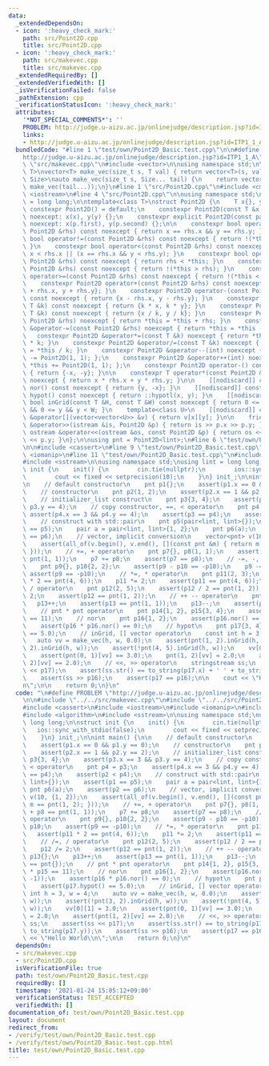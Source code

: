 ```yaml
---
data:
  _extendedDependsOn:
  - icon: ':heavy_check_mark:'
    path: src/Point2D.cpp
    title: src/Point2D.cpp
  - icon: ':heavy_check_mark:'
    path: src/makevec.cpp
    title: src/makevec.cpp
  _extendedRequiredBy: []
  _extendedVerifiedWith: []
  _isVerificationFailed: false
  _pathExtension: cpp
  _verificationStatusIcon: ':heavy_check_mark:'
  attributes:
    '*NOT_SPECIAL_COMMENTS*': ''
    PROBLEM: http://judge.u-aizu.ac.jp/onlinejudge/description.jsp?id=ITP1_1_A
    links:
    - http://judge.u-aizu.ac.jp/onlinejudge/description.jsp?id=ITP1_1_A
  bundledCode: "#line 1 \"test/own/Point2D_Basic.test.cpp\"\n\n#define PROBLEM \"\
    http://judge.u-aizu.ac.jp/onlinejudge/description.jsp?id=ITP1_1_A\"\n\n#line 1\
    \ \"src/makevec.cpp\"\n#include <vector>\n\nusing namespace std;\n\ntemplate<class\
    \ T>\nvector<T> make_vec(size_t s, T val) { return vector<T>(s, val); }\ntemplate<class...\
    \ Size>\nauto make_vec(size_t s, Size... tail) {\n    return vector<decltype(make_vec(tail...))>(s,\
    \ make_vec(tail...));\n}\n#line 1 \"src/Point2D.cpp\"\n#include <cmath>\n#include\
    \ <iostream>\n#line 4 \"src/Point2D.cpp\"\n\nusing namespace std;\nusing lint\
    \ = long long;\n\ntemplate<class T>\nstruct Point2D {\n    T x{}, y{};\n\n   \
    \ constexpr Point2D() = default;\n    constexpr Point2D(const T &x, const T &y)\
    \ noexcept: x(x), y(y) {};\n    constexpr explicit Point2D(const pair<T, T> &p)\
    \ noexcept: x(p.first), y(p.second) {};\n\n    constexpr bool operator==(const\
    \ Point2D &rhs) const noexcept { return x == rhs.x && y == rhs.y; }\n    constexpr\
    \ bool operator!=(const Point2D &rhs) const noexcept { return !(*this == rhs);\
    \ }\n    constexpr bool operator<(const Point2D &rhs) const noexcept { return\
    \ x < rhs.x || (x == rhs.x && y < rhs.y); }\n    constexpr bool operator>(const\
    \ Point2D &rhs) const noexcept { return rhs < *this; }\n    constexpr bool operator<=(const\
    \ Point2D &rhs) const noexcept { return !(*this > rhs); }\n    constexpr bool\
    \ operator>=(const Point2D &rhs) const noexcept { return !(*this < rhs); }\n\n\
    \    constexpr Point2D operator+(const Point2D &rhs) const noexcept { return {x\
    \ + rhs.x, y + rhs.y}; }\n    constexpr Point2D operator-(const Point2D &rhs)\
    \ const noexcept { return {x - rhs.x, y - rhs.y}; }\n    constexpr Point2D operator*(const\
    \ T &k) const noexcept { return {k * x, k * y}; }\n    constexpr Point2D operator/(const\
    \ T &k) const noexcept { return {x / k, y / k}; }\n    constexpr Point2D &operator+=(const\
    \ Point2D &rhs) noexcept { return *this = *this + rhs; }\n    constexpr Point2D\
    \ &operator-=(const Point2D &rhs) noexcept { return *this = *this - rhs; }\n \
    \   constexpr Point2D &operator*=(const T &k) noexcept { return *this = *this\
    \ * k; }\n    constexpr Point2D &operator/=(const T &k) noexcept { return *this\
    \ = *this / k; }\n    constexpr Point2D &operator--(int) noexcept { return *this\
    \ -= Point2D(1, 1); };\n    constexpr Point2D &operator++(int) noexcept { return\
    \ *this += Point2D(1, 1); };\n    constexpr Point2D operator-() const noexcept\
    \ { return {-x, -y}; }\n\n    constexpr T operator*(const Point2D &rhs) const\
    \ noexcept { return x * rhs.x + y * rhs.y; }\n\n    [[nodiscard]] constexpr Point2D\
    \ nor() const noexcept { return {y, -x}; }\n    [[nodiscard]] constexpr long double\
    \ hypot() const noexcept { return ::hypotl(x, y); }\n    [[nodiscard]] constexpr\
    \ bool inGrid(const T &H, const T &W) const noexcept { return 0 <= x && x < H\
    \ && 0 <= y && y < W; }\n    template<class U>\n    [[nodiscard]] constexpr U\
    \ &operator[](vector<vector<U>> &v) { return v[x][y]; }\n\n    friend istream\
    \ &operator>>(istream &is, Point2D &p) { return is >> p.x >> p.y; }\n    friend\
    \ ostream &operator<<(ostream &os, const Point2D &p) { return os << p.x << ' '\
    \ << p.y; }\n};\n\nusing pnt = Point2D<lint>;\n#line 6 \"test/own/Point2D_Basic.test.cpp\"\
    \n\n#include <cassert>\n#line 9 \"test/own/Point2D_Basic.test.cpp\"\n#include\
    \ <iomanip>\n#line 11 \"test/own/Point2D_Basic.test.cpp\"\n#include <algorithm>\n\
    #include <sstream>\n\nusing namespace std;\nusing lint = long long;\n\nstruct\
    \ init {\n    init() {\n        cin.tie(nullptr);\n        ios::sync_with_stdio(false);\n\
    \        cout << fixed << setprecision(10);\n    }\n} init_;\n\nint main() {\n\
    \n    // default constructor\n    pnt p1{};\n    assert(p1.x == 0 && p1.y == 0);\n\
    \    // constructor\n    pnt p2(1, 2);\n    assert(p2.x == 1 && p2.y == 2);\n\
    \    // initializer_list construct\n    pnt p3{3, 4};\n    assert(p3.x == 3 &&\
    \ p3.y == 4);\n    // copy constructor, ==, < operator\n    pnt p4 = p3;\n   \
    \ assert(p4.x == 3 && p4.y == 4);\n    assert(p3 == p4);\n    assert(p2 < p4);\n\
    \    // construct with std::pair\n    pnt p5(pair<lint, lint>{});\n    assert(p1\
    \ == p5);\n    pair a = pair<lint, lint>{1, 2};\n    pnt p6(a);\n    assert(p2\
    \ == p6);\n    // vector, implicit conversion\n    vector<pnt> v(10, {1, 2});\n\
    \    assert(all_of(v.begin(), v.end(), [](const pnt &m) { return m == pnt(1, 2);\
    \ }));\n    // +=, + operator\n    pnt p7{}, p8(1, 1);\n    assert(p7 + p8 ==\
    \ pnt(1, 1));\n    p7 += p8;\n    assert(p7 == p8);\n    // -=, -, - pnt operator\n\
    \    pnt p9{}, p10{2, 2};\n    assert(p9 - p10 == -p10);\n    p9 -= p10;\n   \
    \ assert(p9 == -p10);\n    // *=, * operator\n    pnt p11(2, 3);\n    assert(p11\
    \ * 2 == pnt(4, 6));\n    p11 *= 2;\n    assert(p11 == pnt(4, 6));\n    // /=,\
    \ / operator\n    pnt p12(2, 5);\n    assert(p12 / 2 == pnt(1, 2));\n    p12 /=\
    \ 2;\n    assert(p12 == pnt(1, 2));\n    // ++ -- operator\n    pnt p13{};\n \
    \   p13++;\n    assert(p13 == pnt(1, 1));\n    p13--;\n    assert(p13 == pnt{});\n\
    \    // pnt * pnt operator\n    pnt p14{1, 2}, p15{3, 4};\n    assert(p14 * p15\
    \ == 11);\n    // nor\n    pnt p16{1, 2};\n    assert(p16.nor() == pnt(2, -1));\n\
    \    assert(p16 * p16.nor() == 0);\n    // hypot\n    pnt p17{3, 4};\n    assert(p17.hypot()\
    \ == 5.0);\n    // inGrid, [] vector operator\n    const int h = 3, w = 4;\n \
    \   auto vv = make_vec(h, w, 0.0);\n    assert(pnt(1, 2).inGrid(h, w));\n    assert(!pnt(3,\
    \ 2).inGrid(h, w));\n    assert(!pnt(4, 5).inGrid(h, w));\n    vv[0][1] = 3.0;\n\
    \    assert(pnt(0, 1)[vv] == 3.0);\n    pnt(1, 2)[vv] = 2.0;\n    assert(pnt(1,\
    \ 2)[vv] == 2.0);\n    // <<, >> operator\n    stringstream ss;\n    assert(ss\
    \ << p17);\n    assert(ss.str() == to_string(p17.x) + ' ' + to_string(p17.y));\n\
    \    assert(ss >> p16);\n    assert(p17 == p16);\n\n    cout << \"Hello World\\\
    n\";\n\n    return 0;\n}\n"
  code: "\n#define PROBLEM \"http://judge.u-aizu.ac.jp/onlinejudge/description.jsp?id=ITP1_1_A\"\
    \n\n#include \"../../src/makevec.cpp\"\n#include \"../../src/Point2D.cpp\"\n\n\
    #include <cassert>\n#include <iostream>\n#include <iomanip>\n#include <vector>\n\
    #include <algorithm>\n#include <sstream>\n\nusing namespace std;\nusing lint =\
    \ long long;\n\nstruct init {\n    init() {\n        cin.tie(nullptr);\n     \
    \   ios::sync_with_stdio(false);\n        cout << fixed << setprecision(10);\n\
    \    }\n} init_;\n\nint main() {\n\n    // default constructor\n    pnt p1{};\n\
    \    assert(p1.x == 0 && p1.y == 0);\n    // constructor\n    pnt p2(1, 2);\n\
    \    assert(p2.x == 1 && p2.y == 2);\n    // initializer_list construct\n    pnt\
    \ p3{3, 4};\n    assert(p3.x == 3 && p3.y == 4);\n    // copy constructor, ==,\
    \ < operator\n    pnt p4 = p3;\n    assert(p4.x == 3 && p4.y == 4);\n    assert(p3\
    \ == p4);\n    assert(p2 < p4);\n    // construct with std::pair\n    pnt p5(pair<lint,\
    \ lint>{});\n    assert(p1 == p5);\n    pair a = pair<lint, lint>{1, 2};\n   \
    \ pnt p6(a);\n    assert(p2 == p6);\n    // vector, implicit conversion\n    vector<pnt>\
    \ v(10, {1, 2});\n    assert(all_of(v.begin(), v.end(), [](const pnt &m) { return\
    \ m == pnt(1, 2); }));\n    // +=, + operator\n    pnt p7{}, p8(1, 1);\n    assert(p7\
    \ + p8 == pnt(1, 1));\n    p7 += p8;\n    assert(p7 == p8);\n    // -=, -, - pnt\
    \ operator\n    pnt p9{}, p10{2, 2};\n    assert(p9 - p10 == -p10);\n    p9 -=\
    \ p10;\n    assert(p9 == -p10);\n    // *=, * operator\n    pnt p11(2, 3);\n \
    \   assert(p11 * 2 == pnt(4, 6));\n    p11 *= 2;\n    assert(p11 == pnt(4, 6));\n\
    \    // /=, / operator\n    pnt p12(2, 5);\n    assert(p12 / 2 == pnt(1, 2));\n\
    \    p12 /= 2;\n    assert(p12 == pnt(1, 2));\n    // ++ -- operator\n    pnt\
    \ p13{};\n    p13++;\n    assert(p13 == pnt(1, 1));\n    p13--;\n    assert(p13\
    \ == pnt{});\n    // pnt * pnt operator\n    pnt p14{1, 2}, p15{3, 4};\n    assert(p14\
    \ * p15 == 11);\n    // nor\n    pnt p16{1, 2};\n    assert(p16.nor() == pnt(2,\
    \ -1));\n    assert(p16 * p16.nor() == 0);\n    // hypot\n    pnt p17{3, 4};\n\
    \    assert(p17.hypot() == 5.0);\n    // inGrid, [] vector operator\n    const\
    \ int h = 3, w = 4;\n    auto vv = make_vec(h, w, 0.0);\n    assert(pnt(1, 2).inGrid(h,\
    \ w));\n    assert(!pnt(3, 2).inGrid(h, w));\n    assert(!pnt(4, 5).inGrid(h,\
    \ w));\n    vv[0][1] = 3.0;\n    assert(pnt(0, 1)[vv] == 3.0);\n    pnt(1, 2)[vv]\
    \ = 2.0;\n    assert(pnt(1, 2)[vv] == 2.0);\n    // <<, >> operator\n    stringstream\
    \ ss;\n    assert(ss << p17);\n    assert(ss.str() == to_string(p17.x) + ' ' +\
    \ to_string(p17.y));\n    assert(ss >> p16);\n    assert(p17 == p16);\n\n    cout\
    \ << \"Hello World\\n\";\n\n    return 0;\n}\n"
  dependsOn:
  - src/makevec.cpp
  - src/Point2D.cpp
  isVerificationFile: true
  path: test/own/Point2D_Basic.test.cpp
  requiredBy: []
  timestamp: '2021-01-24 15:05:12+09:00'
  verificationStatus: TEST_ACCEPTED
  verifiedWith: []
documentation_of: test/own/Point2D_Basic.test.cpp
layout: document
redirect_from:
- /verify/test/own/Point2D_Basic.test.cpp
- /verify/test/own/Point2D_Basic.test.cpp.html
title: test/own/Point2D_Basic.test.cpp
---
```

